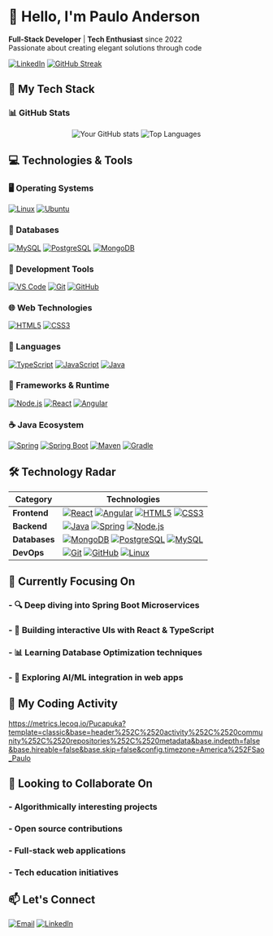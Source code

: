 # 👋 Hello, I'm Paulo Anderson 

**Full-Stack Developer** | **Tech Enthusiast** since 2022  
Passionate about creating elegant solutions through code

[![LinkedIn](https://img.shields.io/badge/LinkedIn-0A66C2?style=for-the-badge&logo=linkedin&logoColor=white)](https://www.linkedin.com/in/dev-pauloandersonlima/)
[![GitHub Streak](https://streak-stats.demolab.com?user=yourusername&theme=dark&hide_border=true)](https://git.io/streak-stats)

## 🚀 My Tech Stack

### 📊 GitHub Stats
<div align="center">
  
![Your GitHub stats](https://github-readme-stats.vercel.app/api?username=yourusername&show_icons=true&theme=radical&hide_border=true)
![Top Languages](https://github-readme-stats.vercel.app/api/top-langs/?username=yourusername&layout=compact&theme=radical&hide_border=true)
  
</div>

## 💻 Technologies & Tools

### 🖥️ Operating Systems
[![Linux](https://img.shields.io/badge/Linux-FCC624?style=for-the-badge&logo=linux&logoColor=black)](https://www.linux.org/)
[![Ubuntu](https://img.shields.io/badge/Ubuntu-E95420?style=for-the-badge&logo=ubuntu&logoColor=white)](https://ubuntu.com/)

### 💾 Databases
[![MySQL](https://img.shields.io/badge/MySQL-4479A1?style=for-the-badge&logo=mysql&logoColor=white)](https://www.mysql.com/)
[![PostgreSQL](https://img.shields.io/badge/PostgreSQL-4169E1?style=for-the-badge&logo=postgresql&logoColor=white)](https://www.postgresql.org/)
[![MongoDB](https://img.shields.io/badge/MongoDB-47A248?style=for-the-badge&logo=mongodb&logoColor=white)](https://www.mongodb.com/)

### 🔧 Development Tools
[![VS Code](https://img.shields.io/badge/VS_Code-007ACC?style=for-the-badge&logo=visual-studio-code&logoColor=white)](https://code.visualstudio.com/)
[![Git](https://img.shields.io/badge/Git-F05032?style=for-the-badge&logo=git&logoColor=white)](https://git-scm.com/)
[![GitHub](https://img.shields.io/badge/GitHub-181717?style=for-the-badge&logo=github&logoColor=white)](https://github.com/)

### 🌐 Web Technologies
[![HTML5](https://img.shields.io/badge/HTML5-E34F26?style=for-the-badge&logo=html5&logoColor=white)](https://developer.mozilla.org/en-US/docs/Web/HTML)
[![CSS3](https://img.shields.io/badge/CSS3-1572B6?style=for-the-badge&logo=css3&logoColor=white)](https://developer.mozilla.org/en-US/docs/Web/CSS)

### 📜 Languages
[![TypeScript](https://img.shields.io/badge/TypeScript-007ACC?style=for-the-badge&logo=typescript&logoColor=white)](https://www.typescriptlang.org/)
[![JavaScript](https://img.shields.io/badge/JavaScript-F7DF1E?style=for-the-badge&logo=javascript&logoColor=black)](https://developer.mozilla.org/en-US/docs/Web/JavaScript)
[![Java](https://img.shields.io/badge/Java-ED8B00?style=for-the-badge&logo=openjdk&logoColor=white)](https://www.java.com/)

### 🚀 Frameworks & Runtime
[![Node.js](https://img.shields.io/badge/Node.js-339933?style=for-the-badge&logo=nodedotjs&logoColor=white)](https://nodejs.org/)
[![React](https://img.shields.io/badge/React-20232A?style=for-the-badge&logo=react&logoColor=61DAFB)](https://reactjs.org/)
[![Angular](https://img.shields.io/badge/Angular-DD0031?style=for-the-badge&logo=angular&logoColor=white)](https://angular.io/)

### ☕ Java Ecosystem
[![Spring](https://img.shields.io/badge/Spring-6DB33F?style=for-the-badge&logo=spring&logoColor=white)](https://spring.io/)
[![Spring Boot](https://img.shields.io/badge/Spring_Boot-6DB33F?style=for-the-badge&logo=springboot&logoColor=white)](https://spring.io/projects/spring-boot)
[![Maven](https://img.shields.io/badge/Maven-C71A36?style=for-the-badge&logo=apachemaven&logoColor=white)](https://maven.apache.org/)
[![Gradle](https://img.shields.io/badge/Gradle-02303A?style=for-the-badge&logo=gradle&logoColor=white)](https://gradle.org/)

## 🛠️ Technology Radar

<div align="left">

| Category      | Technologies |
|---------------|--------------|
| **Frontend**  | [![React](https://img.shields.io/badge/-React-61DAFB?logo=react&logoColor=white)](https://reactjs.org/) [![Angular](https://img.shields.io/badge/-Angular-DD0031?logo=angular&logoColor=white)](https://angular.io/) [![HTML5](https://img.shields.io/badge/-HTML5-E34F26?logo=html5&logoColor=white)](https://developer.mozilla.org/en-US/docs/Web/HTML) [![CSS3](https://img.shields.io/badge/-CSS3-1572B6?logo=css3&logoColor=white)](https://developer.mozilla.org/en-US/docs/Web/CSS) |
| **Backend**   | [![Java](https://img.shields.io/badge/-Java-ED8B00?logo=openjdk&logoColor=white)](https://www.java.com/) [![Spring](https://img.shields.io/badge/-Spring-6DB33F?logo=spring&logoColor=white)](https://spring.io/) [![Node.js](https://img.shields.io/badge/-Node.js-339933?logo=nodedotjs&logoColor=white)](https://nodejs.org/) |
| **Databases** | [![MongoDB](https://img.shields.io/badge/-MongoDB-47A248?logo=mongodb&logoColor=white)](https://www.mongodb.com/) [![PostgreSQL](https://img.shields.io/badge/-PostgreSQL-4169E1?logo=postgresql&logoColor=white)](https://www.postgresql.org/) [![MySQL](https://img.shields.io/badge/-MySQL-4479A1?logo=mysql&logoColor=white)](https://www.mysql.com/) |
| **DevOps**    | [![Git](https://img.shields.io/badge/-Git-F05032?logo=git&logoColor=white)](https://git-scm.com/) [![GitHub](https://img.shields.io/badge/-GitHub-181717?logo=github&logoColor=white)](https://github.com/) [![Linux](https://img.shields.io/badge/-Linux-FCC624?logo=linux&logoColor=black)](https://www.linux.org/) |

</div>

## 📌 Currently Focusing On
### - 🔍 Deep diving into Spring Boot Microservices

### - 🎨 Building interactive UIs with React & TypeScript

### - 📊 Learning Database Optimization techniques

### - 🤖 Exploring AI/ML integration in web apps


## 🌱 My Coding Activity

https://metrics.lecoq.io/Pucapuka?template=classic&base=header%252C%2520activity%252C%2520community%252C%2520repositories%252C%2520metadata&base.indepth=false&base.hireable=false&base.skip=false&config.timezone=America%252FSao_Paulo

## 💞️ Looking to Collaborate On
### - Algorithmically interesting projects

### - Open source contributions

### - Full-stack web applications

### - Tech education initiatives

## 📫 Let's Connect

[![Email](https://img.shields.io/badge/Email-D14836?style=for-the-badge&logo=gmail&logoColor=white)](mailto:solucoes.magic.ti@gmail.com)
[![LinkedIn](https://img.shields.io/badge/LinkedIn-0A66C2?style=for-the-badge&logo=linkedin&logoColor=white)](https://www.linkedin.com/in/dev-pauloandersonlima/)
